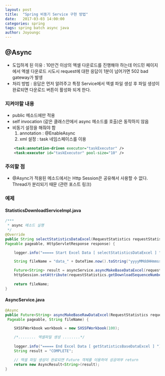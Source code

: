```yaml
---
layout: post
title:  "Spring 비동기 Service 구현 방법"
date:   2017-03-03 14:00:00
categories: spring
tags: spring batch async java
author: Joyoungc
---
```


## @Async

- 도입하게 된 이유 : 10만건 이상의 엑셀 다운로드를 진행해야 하는데 
어드민 페이지에서 엑셀 다운로드 시도시 request에 대한 응답이 1분이 넘어가면 502 bad gateway가 발생
- 처리 방법 : 응답은 먼저 알려주고 특정 Service에서 엑셀 파일 생성 후 파일 생성이 완료되면 다운로드 버튼이 활성화 되게 한다. 

### 지켜야할 내용
- public 메소드에만 적용
- self invocation (같은 클래스안에서 async 메소드를 호출)은 동작하지 않음
- 비동기 설정을 해줘야 함 
  1. annotation : @EnableAsync
  2. xml 설정 : task 네임스페이스를 이용

```xml
	<task:annotation-driven executor="taskExecutor" />
	<task:executor id="taskExecutor" pool-size="10" />
```

### 주의할 점

- @Async가 적용된 메소드에서는 Http Session은 공유해서 사용할 수 없다. Thread가 분리되기 때문 (관련 포스트 링크)


### 예제

#### StatisticsDownloadServiceImpl.java

```java
/***
 * async 메소드 실행
 */
@Override
public String selectStatisticsDataExcel(RequestStatistics requestStatistics, 
Pageable pageable, HttpServletResponse response) {

	logger.info("===== Start Excel Data [ selectStatisticsDataExcel ] ");

	String fileName = "data_" + DateTime.now().toString("yyyyMMddHHmmssSSS") + ".xlsx";

	Future<String> result = asyncService.asyncMakeBaseDataExcel(requestStatistics, pageable, fileName);
	httpSession.setAttribute(requestStatistics.getDownloadSequenceNumber(), result);
		
	return fileName;
}
```

#### AsyncService.java

```java
@Async
public Future<String> asyncMakeBaseRawDataExcel(RequestStatistics requestStatistics,
 Pageable pageable, String fileName) {

	SXSSFWorkbook workbook = new SXSSFWorkbook(100);

	/*........ 엑셀파일 생성 ........*/
		
	logger.info("===== End Excel Data [ getStatisticsBaseDataExcel ] ");
	String result = "COMPLETE";

	// 엑셀 파일 생성이 완료되면 Future 객체를 이용하여 성공여부 return
	return new AsyncResult<String>(result);
}
```